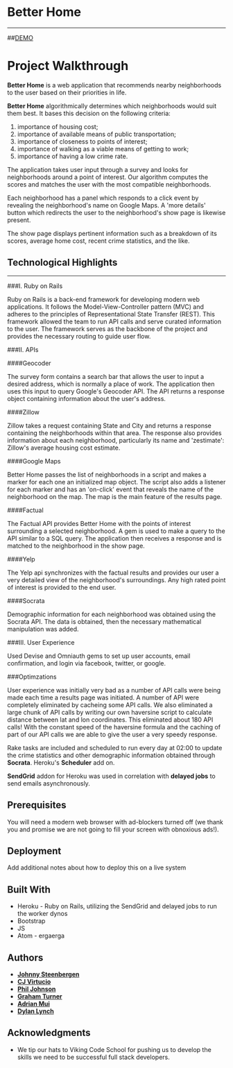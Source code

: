 # Better Home
- - -

##[DEMO](https://github.com/jsteenb2/better_home/blob/master/demo.md)

# Project Walkthrough

**Better Home** is a web application that recommends nearby neighborhoods to the user based on their priorities in life.

**Better Home** algorithmically determines which neighborhoods would suit them best. It bases this decision on the following criteria:

1. importance of housing cost;
2. importance of available means of public transportation;
3. importance of closeness to points of interest;
4. importance of walking as a viable means of getting to work;
5. importance of having a low crime rate.

The application takes user input through a survey and looks for neighborhoods around a point of interest. Our algorithm computes the scores and matches the user with the most compatible neighborhoods.

Each neighborhood has a panel which responds to a click event by revealing the neighborhood's name on Google Maps. A 'more details' button which redirects the user to the neighborhood's show page is likewise present.

The show page displays pertinent information such as a breakdown of its scores, average home cost, recent crime statistics, and the like.


## Technological Highlights
- - -

###I. Ruby on Rails

Ruby on Rails is a back-end framework for developing modern web applications. It follows the Model-View-Controller pattern (MVC) and adheres to the principles of Representational State Transfer (REST). This framework allowed the team to run API calls and serve curated information to the user. The framework serves as the backbone of the project and provides the necessary routing to guide user flow.

###II. APIs

####Geocoder

The survey form contains a search bar that allows the user to input a desired address, which is normally a place of work. The application then uses this input to query Google's Geocoder API. The API returns a response object containing information about the user's address.

####Zillow

Zillow takes a request containing State and City and returns a response containing the neighborhoods within that area. The response also provides information about each neighborhood, particularly its name and 'zestimate': Zillow's average housing cost estimate.

####Google Maps

Better Home passes the list of neighborhoods in a script and makes a marker for each one an initialized map object. The script also adds a listener for each marker and has an 'on-click' event that reveals the name of the neighborhood on the map. The map is the main feature of the results page.

####Factual

The Factual API provides Better Home with the points of interest surrounding a selected neighborhood. A gem is used to make a query to the API similar to a SQL query. The application then receives a response and is matched to the neighborhood in the show page.

####Yelp

The Yelp api synchronizes with the factual results and provides our user a very detailed view of the neighborhood's surroundings. Any high rated point of interest is provided to the end user.

####Socrata

Demographic information for each neighborhood was obtained using the Socrata API. The data is obtained, then the necessary mathematical manipulation was added.

###III. User Experience

Used Devise and Omniauth gems to set up user accounts, email confirmation, and login via facebook, twitter, or google.

###Optimzations

User experience was initially very bad as a number of API calls were being made each time a results page was initiated. A number of API were completely eliminated by cacheing some API calls.  We also eliminated a large chunk of API calls by writing our own haversine script to calculate distance between lat and lon coordinates.  This eliminated about 180 API calls!  With the constant speed of the haversine formula and the caching of part of our API calls we are able to give the user a very speedy response.

Rake tasks are included and scheduled to run every day at 02:00 to update the crime statistics and other demographic information obtained through **Socrata**.  Heroku's **Scheduler** add on.

**SendGrid** addon for Heroku was used in correlation with **delayed jobs** to send emails asynchronously.  

## Prerequisites

You will need a modern web browser with ad-blockers turned off (we thank you and promise we are not going to fill your screen with obnoxious ads!).



## Deployment

Add additional notes about how to deploy this on a live system

## Built With

* Heroku - Ruby on Rails, utilizing the SendGrid and delayed jobs to run the worker dynos
* Bootstrap
* JS
* Atom - ergaerga

## Authors

* [**Johnny Steenbergen**](https://github.com/jsteenb2) 
* [**CJ Virtucio**](https://github.com/cjvirtucio87) 
* [**Phil Johnson**](https://github.com/philipcolejohnson) 
* [**Graham Turner**](https://github.com/tgturner)
* [**Adrian Mui**](https://github.com/adrianmui)
* [**Dylan Lynch**](https://github.com/lynchd2)


## Acknowledgments

* We tip our hats to Viking Code School for pushing us to develop the skills we need to be successful full stack developers.

